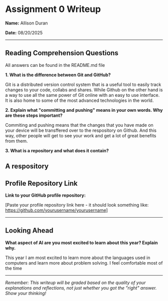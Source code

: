 # Assignment 0 Writeup

**Name:** Allison Duran

**Date:** 08/20/2025

---

## Reading Comprehension Questions
All answers can be found in the README.md file

**1. What is the difference between Git and GitHub?**

Git is a distributed version control system that is a useful tool to easily track changes to your code, collabs and shares. While Github on the other hand is a way to use all the same power of Git online with an easy to use interface. It is also home to some of the most advanced technologies in the world.

**2. Explain what "committing and pushing" means in your own words. Why are these steps important?**

Commiting and pushing means that the changes that you have made on your device will be transffered over to the respository on Github. And this way, other people will get to see your work and get a lot of great benefits from them. 

**3. What is a repository and what does it contain?**

A respository 
---

## Profile Repository Link

**Link to your GitHub profile repository:** 

[Paste your profile repository link here - it should look something like: https://github.com/yourusername/yourusername]

---

## Looking Ahead

**What aspect of AI are you most excited to learn about this year? Explain why.**

This year I am most excited to learn more about the languages used in computers and learn more about problem solving. I feel comfortable most of the time 

---

*Remember: This writeup will be graded based on the quality of your explanations and reflections, not just whether you got the "right" answer. Show your thinking!*
